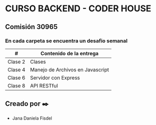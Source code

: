 # CURSO BACKEND - CODER HOUSE

## Comisión 30965

### En cada carpeta se encuentra un desafio semanal


| # | Contenido de la entrega|
| ------------- | ------------- |
| Clase 2  | Clases |
| Clase 4  | Manejo de Archivos en Javascript |
| Clase 6  | Servidor con Express |
| Clase 8  | API RESTful |


## Creado por ✒️
- Jana Daniela Fisdel